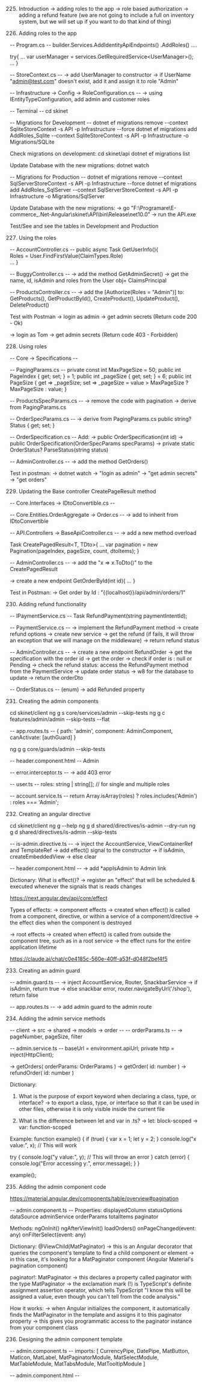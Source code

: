 225. Introduction
-> adding roles to the app
-> role based authorization
-> adding a refund feature (we are not going to include a full on inventory system, but we will set up if you want to do that kind of thing)

226. Adding roles to the app

-- Program.cs -- 
builder.Services.AddIdentityApiEndpoints<AppUser>()
                .AddRoles<IdentityRole>()
                ....

try{
    ...
    var userManager = services.GetRequiredService<UserManager<AppUser>>();
    ...
}

-- StoreContext.cs --
-> add UserManager<AppUser> to constructor
-> if UserName "admin@test.com" doesn't exist, add it and assign it to role "Admin"


-- Infrastructure -> Config -> RoleConfiguration.cs --
-> using IEntityTypeConfiguration<IdentityRole>, add admin and customer roles

-- Terminal --
cd skinet 

-- Migrations for Development --
dotnet ef migrations remove --context SqliteStoreContext -s API -p Infrastructure --force
dotnet ef migrations add AddRoles_Sqlite --context SqliteStoreContext -s API -p Infrastructure -o Migrations/SQLite

Check migrations on development:
cd skinet/api
dotnet ef migrations list

Update Database with the new migrations:
dotnet watch  


-- Migrations for Production --
dotnet ef migrations remove --context SqlServerStoreContext -s API -p Infrastructure --force
dotnet ef migrations add AddRoles_SqlServer --context SqlServerStoreContext -s API -p Infrastructure -o Migrations/SqlServer

Update Database with the new migrations:
-> go "F:\Programare\E-commerce_.Net-Angular\skinet\API\bin\Release\net10.0" 
-> run the API.exe


Test/See and see the tables in Development and Production


227. Using the roles

-- AccountController.cs --
public async Task<ActionResult> GetUserInfo(){    
    Roles = User.FindFirstValue(ClaimTypes.Role)    
    ...
}

-- BuggyController.cs --
-> add the method GetAdminSecret()
    -> get the name, id, isAdmin and roles from the User obj= ClaimsPrincipal

-- ProductsController.cs --
-> add the [Authorize(Roles = "Admin")] to: 
    GetProducts(), GetProductById(), CreateProduct(), UpdateProduct(), DeleteProduct()

Test with Postman
-> login as admin
-> get admin secrets (Return code 200 - Ok)

-> login as Tom
-> get admin secrets (Return code 403 - Forbidden)


228. Using roles

-- Core -> Specifications --  

-- PagingParams.cs --
private const int MaxPageSize = 50;
public int PageIndex { get; set; } = 1;
public int _pageSize { get; set; } = 6;
public int PageSize
{
    get => _pageSize;
    set => _pageSize = value > MaxPageSize ? MaxPageSize : value;
}


-- ProductsSpecParams.cs --
-> remove the code with pagination
-> derive from PagingParams.cs


-- OrderSpecParams.cs --
-> derive from PagingParams.cs
public string? Status { get; set; }


-- OrderSpecification.cs --
Add:
-> public OrderSpecification(int id)
-> public OrderSpecification(OrderSpecParams specParams)
-> private static OrderStatus? ParseStatus(string status) 

-- AdminController.cs --
-> add the method GetOrders()


Test in postman:
-> dotnet watch
-> "login as admin"
-> "get admin secrets"
-> "get orders"


229. Updating the Base controller CreatePageResult method

-- Core.Interfaces -> IDtoConvertible.cs --


-- Core.Entities.OrderAggregate -> Order.cs --
-> add to inherit from IDtoConvertible


-- API.Controllers -> BaseApiController.cs --
-> add a new method overload 
    
Task<ActionResult> CreatePagedResult<T, TDto>{
    ...
    var pagination = new Pagination<TDto>(pageIndex, pageSize, count, dtoItems);
}


-- AdminController.cs --
-> add the "x => x.ToDto()" to the CreatePagedResult

-> create a new endpoint GetOrderById(int id){ ... }

Test in Postman:
-> Get order by Id : "{{localhost}}/api/admin/orders/1"


230. Adding refund functionality

-- IPaymentService.cs --
Task<string> RefundPayment(string paymentIntentId);

-- PaymentService.cs --
-> implement the RefundPayment method
    -> create refund options
    -> create new service
    -> get the refund (if fails, it will throw an exception that we will manage on the middleware)
    -> return refund status 

-- AdminController.cs --
-> create a new endpoint RefundOrder
    -> get the specification with the order id
    -> get the order
    -> check if order is : null or Pending
    -> check the refund status: access the RefundPayment method from the PaymentService
    -> update order status
    -> w8 for the database to update
    -> return the orderDto

-- OrderStatus.cs -- (enum) 
-> add Refunded property


231. Creating the admin components 

cd skinet/client
ng g s core/services/admin --skip-tests
ng g c features/admin/admin --skip-tests --flat

-- app.routes.ts --
{ path: 'admin', component: AdminComponent, canActivate: [authGuard] }

 ng g g core/guards/admin --skip-tests


-- header.component.html --
<a routerLink="/admin" routerLinkActive="active">Admin</a>


-- error.interceptor.ts --
-> add 403 error


-- user.ts --
roles: string | string[];  // for single and multiple roles


-- account.service.ts --
return Array.isArray(roles) ? roles.includes('Admin') : roles === 'Admin';


232. Creating an angular directive

cd skinet/client
ng g --help 
ng g d shared/directives/is-admin --dry-run
ng g d shared/directives/is-admin --skip-tests

-- is-admin.directive.ts --
-> inject the AccountService, ViewContainerRef and TemplateRef
-> add effect() signal to the constructor
    -> if isAdmin, createEmbeddedView
    -> else clear

-- header.component.html --
-> add *appIsAdmin to Admin link


Dictionary:
What is effect()?
-> register an "effect" that will be scheduled & executed whenever the signals that is reads changes

https://next.angular.dev/api/core/effect

Types of effects:
-> component effects
    -> created when effect() is called from a component, directive, 
    or within a service of a component/directive
    -> the effect dies when the component is destroyed

-> root effects
    -> created when effect() is called from outside the component tree, such as in a root service
    -> the effect runs for the entire application lifetime

https://claude.ai/chat/c0e4185c-560e-40ff-a53f-d048f2bef4f5


233. Creating an admin guard

-- admin.guard.ts --
-> inject AccountService, Router, SnackbarService
-> if isAdmin, return true
-> else snackbar error, router.navigateByUrl('/shop'), return false

-- app.routes.ts --
-> add admin guard to the admin route


234. Adding the admin service methods

-- client -> src -> shared -> models -> order --
-- orderParams.ts --
-> pageNumber, pageSize, filter


-- admin.service.ts --
baseUrl = environment.apiUrl;
private http = inject(HttpClient);

-> getOrders( orderParams: OrderParams )
-> getOrder( id: number )
-> refundOrder( id: number )


Dictionary:
1. What is the purpose of export keyword when declaring a class, type, or interface?
-> to export a class, type, or interface so that it can be used in other files, 
otherwise it is only visible inside the current file 

2. What is the difference between let and var in .ts? 
-> let: block-scoped
-> var: function-scoped


Example:
function example() {
  if (true) {
    var x = 1;
    let y = 2;
  }
  console.log("x value:", x); // This will work
  
  try {
    console.log("y value:", y); // This will throw an error
  } catch (error) {
    console.log("Error accessing y:", error.message);
  }
}

example();


235. Adding the admin component code 

https://material.angular.dev/components/table/overview#pagination

-- admin.component.ts -- 
Properties: 
displayedColumn 
statusOptions
dataSource
adminService
orderParams
totalItems
paginator

Methods:
ngOnInit()
ngAfterViewInit()
loadOrders()
onPageChanged(event: any)
onFilterSelect(event: any)


Dictionary:
@ViewChild(MatPaginator) 
-> this is an Angular decorator that queries the component's template to find a child component or element
-> in this case, it's looking for a MatPaginator component (Angular Material's pagination component)

paginator!: MatPaginator 
-> this declares a property called paginator with the type MatPaginator
-> the exclamation mark (!) is TypeScript's definite assignment assertion operator, which tells TypeScript "I know this will be assigned a value, even though you can't tell from the code analysis."

How it works:
-> when Angular initializes the component, it automatically finds the MatPaginator in the template and assigns it to this paginator property
-> this gives you programmatic access to the paginator instance from your component class


236. Designing the admin component template 

-- admin.component.ts --
imports: [
    CurrencyPipe,
    DatePipe,
    MatButton,
    MatIcon,
    MatLabel,
    MatPaginatorModule,
    MatSelectModule,
    MatTableModule,
    MatTabsModule,
    MatTooltipModule
  ]

-- admin.component.html --
